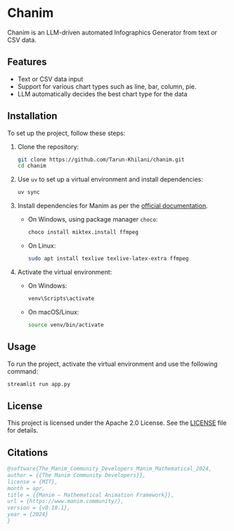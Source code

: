 # Chanim
Chanim is an LLM-driven automated Infographics Generator from text or CSV data.

## Features

- Text or CSV data input
- Support for various chart types such as line, bar, column, pie.
- LLM automatically decides the best chart type for the data

## Installation

To set up the project, follow these steps:

1. Clone the repository:
    ```sh
    git clone https://github.com/Tarun-Khilani/chanim.git
    cd chanim
    ```

2. Use `uv` to set up a virtual environment and install dependencies:
    ```sh
    uv sync
    ```

3. Install dependencies for Manim as per the [official documentation](https://docs.manim.community/en/stable/installation.html).
    - On Windows, using package manager `choco`:
        ```sh
        choco install miktex.install ffmpeg
        ```
    - On Linux:
        ```sh
        sudo apt install texlive texlive-latex-extra ffmpeg
        ```

4. Activate the virtual environment:
    - On Windows:
        ```sh
        venv\Scripts\activate
        ```
    - On macOS/Linux:
        ```sh
        source venv/bin/activate
        ```

## Usage

To run the project, activate the virtual environment and use the following command:
```sh
streamlit run app.py
```

## License

This project is licensed under the Apache 2.0 License. See the [LICENSE](LICENSE) file for details.

## Citations

```bibtex
@software{The_Manim_Community_Developers_Manim_Mathematical_2024,
author = {{The Manim Community Developers}},
license = {MIT},
month = apr,
title = {{Manim – Mathematical Animation Framework}},
url = {https://www.manim.community/},
version = {v0.18.1},
year = {2024}
}
```